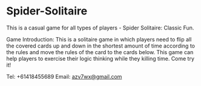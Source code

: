 # Spider-Solitaire

This is a casual game for all types of players - Spider Solitaire: Classic Fun.

Game Introduction:
This is a solitaire game in which players need to flip all the covered cards up and down in the shortest amount of time according to the rules and move the rules of the card to the cards below.  This game can help players to exercise their logic thinking while they killing time. Come try it!

Tel: +61418455689
Email: azv7wx@gmail.com
